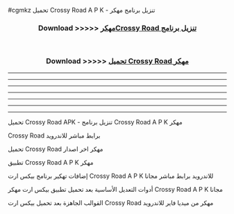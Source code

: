 #cgmkz تحميل Crossy Road  A P K - تنزيل برنامج مهكر



<div align="center">
<h3>Download >>>>> <a href="https://runaway1.web.app/?sq=Crossy Road ">مهكرCrossy Road  تنزيل برنامج</a></h3><br>

<h3>Download >>>>> <a href="https://runaway1.web.app/?sq=Crossy Road ">تحميل Crossy Road  مهكر</a></h3>
</div>


----------------------------------------------------------

----------------------------------------------------------

----------------------------------------------------------

----------------------------------------------------------

----------------------------------------------------------

----------------------------------------------------------

----------------------------------------------------------

تحميل Crossy Road  APK - تنزيل برنامج Crossy Road  A P K مهكر

Crossy Road  برابط مباشر للاندرويد

تحميل Crossy Road  مهكر اخر اصدار

تطبيق Crossy Road  A P K مهكر

إضافات تهكير برنامج بيكس ارت Crossy Road  A P K للاندرويد برابط مباشر مجانا

أدوات التعديل الأساسية بعد تحميل تطبيق بيكس ارت مهكر Crossy Road  A P K مجانا

القوالب الجاهزة بعد تحميل بيكس ارت Crossy Road  مهكر من ميديا فاير للاندرويد


